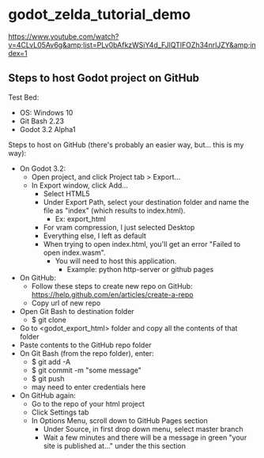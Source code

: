 # godot_zelda_tutorial_demo
https://www.youtube.com/watch?v=4CLvL05Av6g&amp;list=PLv0bAfkzWSiY4d_FJlQTlFOZh34nrlJZY&amp;index=1

## Steps to host Godot project on GitHub
Test Bed:
* OS: Windows 10
* Git Bash 2.23
* Godot 3.2 Alpha1

Steps to host on GitHub (there's probably an easier way, but... this is my way):
* On Godot 3.2:
  * Open project, and click Project tab > Export...
  * In Export window, click Add...
    * Select HTML5
    * Under Export Path, select your destination folder and name the file as "index" (which results to index.html). 
      * Ex: export_html
    * For vram compression, I just selected Desktop
    * Everything else, I left as default
    * When trying to open index.html, you'll get an error "Failed to open index.wasm". 
      * You will need to host this application.
        * Example: python http-server or github pages
* On GitHub:
  * Follow these steps to create new repo on GitHub: https://help.github.com/en/articles/create-a-repo
  * Copy url of new repo
* Open Git Bash to destination folder
  * $ git clone <paste repo_url here>
* Go to <godot_export_html> folder and copy all the contents of that folder
* Paste contents to the GitHub repo folder
* On Git Bash (from the repo folder), enter:
  * $ git add -A
  * $ git commit -m "some message"
  * $ git push
  * may need to enter credentials here
* On GitHub again:
  * Go to the repo of your html project
  * Click Settings tab
  * In Options Menu, scroll down to GitHub Pages section
    * Under Source, in first drop down menu, select master branch
    * Wait a few minutes and there will be a message in green "your site is published at..." under the this section

  
